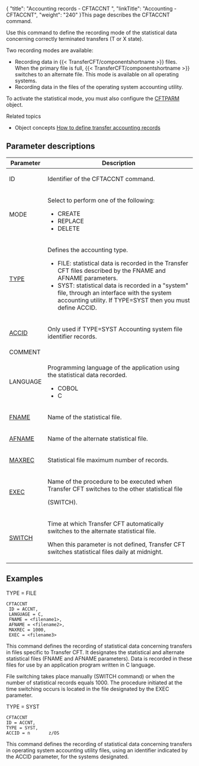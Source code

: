 {
    "title": "Accounting records - CFTACCNT  ",
    "linkTitle": "Accounting - CFTACCNT",
    "weight": "240"
}<span id="About_CFTACCNT"></span>This page describes the <span id="kanchor43"></span>CFTACCNT command.

Use this command to define the recording mode of the statistical data
concerning correctly terminated transfers (T or X state).

Two recording modes are available:

-   Recording data
    in {{< TransferCFT/componentshortname >}} files. When the primary file is full, {{< TransferCFT/componentshortname >}}
    switches to an alternate file. This mode is available on all operating
    systems.
-   Recording data
    in the files of the operating system accounting utility.

To activate
the statistical mode, you must also configure the [CFTPARM](../cftparm)
object.

Related
topics

-   Object concepts
    [How to define transfer
    accounting records](../../../../admin_intro/admin_config_commands/cftaccnt_concepts)

## Parameter descriptions

<table>
   <thead>
      <tr>
<th class="TableStyle-SynchTableStyle_interop-HeadE-Column1-Header1">Parameter         </th>
<th class="TableStyle-SynchTableStyle_interop-HeadD-Column1-Header1">Description         </th>
      </tr>
   </thead>
   <tbody>
      <tr>
         <td><p>ID</p>         </td>
         <td><p>Identifier of the CFTACCNT command.</p>         </td>
      </tr>
      <tr>
         <td>MODE         </td>
         <td><p>Select to perform one of the following:</p>
<ul>
<li>CREATE</li>
<li>REPLACE</li>
<li>DELETE</li>
</ul>         </td>
      </tr>
      <tr>
         <td><p><a href="../../../command_summary/parameter_intro/type#type_CFTACCNT">TYPE</a> </p>         </td>
         <td><p>Defines the accounting type.</p>
<ul>
<li>FILE:
statistical data is recorded in the Transfer CFT files described by the
FNAME and AFNAME parameters.</li>
<li>SYST:
statistical data is recorded in a "system" file, through an
interface with the system accounting utility. If TYPE=SYST then you must define ACCID.</li>
</ul>         </td>
      </tr>
      <tr>
         <td><p><a href="../../../command_summary/parameter_intro/accid#accid_CFTACCNT">ACCID</a>
   </p>         </td>
         <td><p>Only used if TYPE=SYST
Accounting system file identifier records.</p>         </td>
      </tr>
      <tr>
         <td>COMMENT         </td>
         <td>          </td>
      </tr>
      <tr>
         <td><p>LANGUAGE</p>         </td>
         <td><p>Programming language of the application using the statistical
data recorded.</p>
<ul>
<li>COBOL</li>
<li>C</li>
</ul>         </td>
      </tr>
      <tr>
         <td><p><a href="../../../command_summary/parameter_intro/fname#fname_CFTACCNT">FNAME</a></p>         </td>
         <td><p>Name of the statistical file.</p>         </td>
      </tr>
      <tr>
         <td><p><a href="../../../command_summary/parameter_intro/afname#afname_CFTACCNT">AFNAME</a></p>         </td>
         <td><p>Name of the alternate statistical file.</p>         </td>
      </tr>
      <tr>
         <td><p><a href="../../../command_summary/parameter_intro/maxrec">MAXREC</a> </p>         </td>
         <td><p>Statistical file maximum number of records.</p>         </td>
      </tr>
      <tr>
         <td><p><a href="../../../command_summary/parameter_intro/exec#exec_CFTACCNT">EXEC</a> </p>         </td>
         <td><p>Name of the procedure to be executed when Transfer CFT
switches to the other statistical file</p>
<p>(SWITCH).</p>         </td>
      </tr>
      <tr>
         <td><p><a href="../../../command_summary/parameter_intro/switch#switch">SWITCH</a> </p>         </td>
         <td><p>Time at which Transfer CFT automatically switches
to the alternate statistical file.</p>
<p>When this parameter is not defined, Transfer CFT switches
statistical files daily at midnight.</p>         </td>
      </tr>
   </tbody>
</table>

## Examples

TYPE = FILE



    CFTACCNT
     ID = ACCNT,
     LANGUAGE = C,
     FNAME = <filename1>,
     AFNAME = <filename2>,
     MAXREC = 1000,
     EXEC = <filename3>

This command defines the recording of statistical data concerning transfers
in files specific to Transfer CFT. It designates the statistical and alternate
statistical files (FNAME and AFNAME parameters). Data is recorded in these
files for use by an application program written in C language.

File switching takes place manually (SWITCH command) or when the number
of statistical records equals 1000. The procedure initiated at the time
switching occurs is located in the file designated by the EXEC parameter.

TYPE = SYST



    CFTACCNT
    ID = ACCNT,
    TYPE = SYST,
    ACCID = n       z/OS

This command defines the recording of statistical data
concerning transfers in operating system accounting utility files, using
an identifier indicated by the ACCID parameter, for the systems designated.
